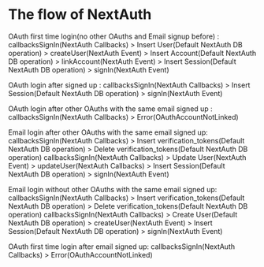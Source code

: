 # The flow of NextAuth

OAuth first time login(no other OAuths and Email signup before) : callbacksSignIn(NextAuth Callbacks) > Insert User(Default NextAuth DB operation) > createUser(NextAuth Event) > Insert Account(Default NextAuth DB operation) > linkAccount(NextAuth Event) > Insert Session(Default NextAuth DB operation) > signIn(NextAuth Event)

OAuth login after signed up : callbacksSignIn(NextAuth Callbacks) > Insert Session(Default NextAuth DB operation) > signIn(NextAuth Event)

OAuth login after other OAuths with the same email signed up : callbacksSignIn(NextAuth Callbacks) > Error(OAuthAccountNotLinked)

Email login after other OAuths with the same email signed up: callbacksSignIn(NextAuth Callbacks) > Insert verification_tokens(Default NextAuth DB operation) > Delete verification_tokens(Default NextAuth DB operation)
callbacksSignIn(NextAuth Callbacks) > Update User(NextAuth Event) > updateUser(NextAuth Callbacks) > Insert Session(Default NextAuth DB operation) > signIn(NextAuth Event)

Email login without other OAuths with the same email signed up: callbacksSignIn(NextAuth Callbacks) > Insert verification_tokens(Default NextAuth DB operation) > Delete verification_tokens(Default NextAuth DB operation)
callbacksSignIn(NextAuth Callbacks) > Create User(Default NextAuth DB operation) > createUser(NextAuth Event) > Insert Session(Default NextAuth DB operation) > signIn(NextAuth Event)

OAuth first time login after email signed up: callbacksSignIn(NextAuth Callbacks) > Error(OAuthAccountNotLinked)
